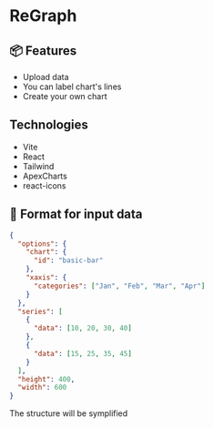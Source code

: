 # ReGraph

## 📦 Features

- Upload data
- You can label chart's lines
- Create your own chart

## Technologies

- Vite
- React
- Tailwind
- ApexCharts
- react-icons

## 📁 Format for input data

```json
{
  "options": {
    "chart": {
      "id": "basic-bar"
    },
    "xaxis": {
      "categories": ["Jan", "Feb", "Mar", "Apr"]
    }
  },
  "series": [
    {
      "data": [10, 20, 30, 40]
    },
    {
      "data": [15, 25, 35, 45]
    }
  ],
  "height": 400,
  "width": 600
}
```

The structure will be symplified

